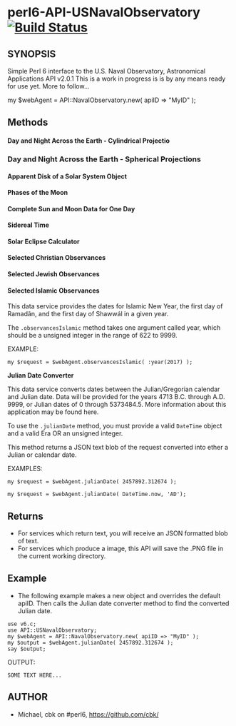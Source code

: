 # perl6-API-USNavalObservatory [![Build Status](https://travis-ci.org/cbk/API-USNavalObservatory.svg?branch=master)](https://travis-ci.org/cbk/API-USNavalObservatory)

## SYNOPSIS
Simple Perl 6 interface to the U.S. Naval Observatory, Astronomical Applications API v2.0.1
This is a work in progress is is by any means ready for use yet.  More to follow...


my $webAgent = API::NavalObservatory.new( apiID => "MyID" );


## Methods

#### Day and Night Across the Earth - Cylindrical Projectio

### Day and Night Across the Earth - Spherical Projections

#### Apparent Disk of a Solar System Object

#### Phases of the Moon

#### Complete Sun and Moon Data for One Day

#### Sidereal Time

#### Solar Eclipse Calculator

#### Selected Christian Observances

#### Selected Jewish Observances

#### Selected Islamic Observances

This data service provides the dates for Islamic New Year, the first day of Ramadân, and the first day of Shawwál in a given year.

The `.observancesIslamic` method takes one argument called year, which should be a unsigned integer in the range of 622 to 9999.

EXAMPLE:

`my $request = $webAgent.observancesIslamic( :year(2017) );`

**Julian Date Converter**

This data service converts dates between the Julian/Gregorian calendar and Julian date. Data will be provided for the years 4713 B.C. through A.D. 9999, or Julian dates of 0 through 5373484.5. More information about this application may be found here.

To use the `.julianDate` method, you must provide a valid `DateTime` object and a valid Era OR an unsigned integer.

This method returns a JSON text blob of the request converted into ether a Julian or calendar date.


EXAMPLES:

`my $request = $webAgent.julianDate( 2457892.312674 );`

`my $request = $webAgent.julianDate( DateTime.now, 'AD');`

## Returns
* For services which return text, you will receive an JSON formatted blob of text.
* For services which produce a image, this API will save the .PNG file in the current working directory.

## Example
* The following example makes a new object and overrides the default apiID. Then calls the Julian date converter method to find the converted Julian date.

```
use v6.c;
use API::USNavalObservatory;
my $webAgent = API::NavalObservatory.new( apiID => "MyID" );
my $output = $webAgent.julianDate( 2457892.312674 );
say $output;

```
OUTPUT:
```
SOME TEXT HERE...
```

## AUTHOR
* Michael, cbk on #perl6, https://github.com/cbk/
